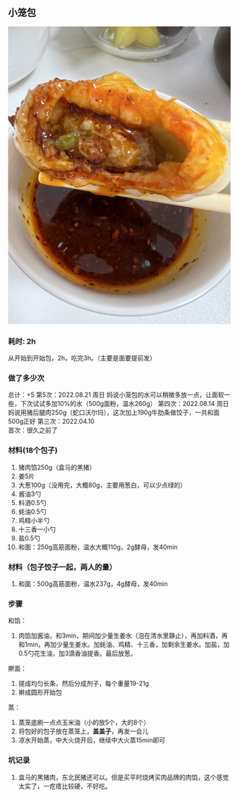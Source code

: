 ## 小笼包

![1](./pics/2/20220405202212.jpg)

### 耗时: 2h
从开始到开始包，2h，吃完3h。（主要是面要提前发）

### 做了多少次
总计：+5
第5次：2022.08.21 周日 妈说小笼包的水可以稍微多放一点，让面软一些，下次试试多加10%的水（500g面粉，温水260g）
第四次：2022.08.14 周日 妈说用猪后腿肉250g（蛇口沃尔玛），这次加上190g牛肋条做饺子，一共和面500g正好
第三次：2022.04.10  
首次：很久之前了  

### 材料(18个包子)
1. 猪肉馅250g（盒马的黑猪）
2. 姜5片
3. 大葱100g（没用完，大概80g，主要用葱白，可以少点绿的）
4. 酱油3勺
5. 料酒0.5勺
6. 蚝油0.5勺
7. 鸡精小半勺
8. 十三香一小勺
9. 盐0.5勺
10. 和面：250g高筋面粉，温水大概110g，2g酵母，发40min

### 材料（包子饺子一起，两人的量）
1. 和面：500g高筋面粉，温水237g，4g酵母，发40min

### 步骤

和馅：
1. 肉馅加酱油，和3min，期间加少量生姜水（泡在清水里静止），再加料酒，再和1min，再加少量生姜水。加蚝油、鸡精、十三香，加剩余生姜水。加盐，加0.5勺花生油，加3滴香油提香。最后放葱。

擀面：
1. 搓成均匀长条，然后分成剂子，每个重量19-21g
2. 擀成圆形开始包

蒸：
1. 蒸笼底刷一点点玉米油（小的放5个，大的8个）
2. 将包好的包子放在蒸笼上，**盖盖子**，再发一会儿
3. 凉水开始蒸，中大火烧开后，继续中大火蒸15min即可

### 坑记录
1. 盒马的黑猪肉，东北民猪还可以。但是买平时烧烤买肉品牌的肉馅，这个感觉太实了，一疙瘩比较硬，不好吃。